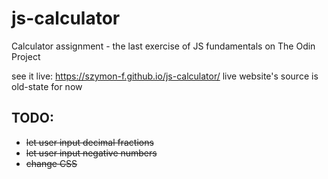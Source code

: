# js-calculator

Calculator assignment - the last exercise of JS fundamentals on The Odin Project

see it live: https://szymon-f.github.io/js-calculator/
live website's source is old-state for now

## TODO:
- ~~let user input decimal fractions~~
- ~~let user input negative numbers~~
- ~~change CSS~~
